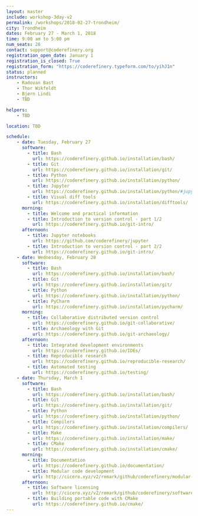 ```yaml
---
layout: master
include: workshop-3day-v2
permalink: /workshops/2018-02-27-trondheim/
city: Trondheim
dates: February 27 - March 1, 2018
time: 9:00 am to 5:00 pm
num_seats: 26
contact: support@coderefinery.org
registration_open_date: January 1
registration_is_closed: True
registration_form: "https://coderefinery.typeform.com/to/yihJ1n"
status: planned
instructors:
    - Radovan Bast
    - Thor Wikfeldt
    - Bjørn Lindi
    - TBD

helpers:
    - TBD

location: TBD

schedule:
    - date: Tuesday, February 27
      software:
        - title: Bash
          url: https://coderefinery.github.io/installation/bash/
        - title: Git
          url: https://coderefinery.github.io/installation/git/
        - title: Python
          url: https://coderefinery.github.io/installation/python/
        - title: Jupyter
          url: https://coderefinery.github.io/installation/python/#jupyter
        - title: Visual diff tools
          url: https://coderefinery.github.io/installation/difftools/
      morning:
        - title: Welcome and practical information 
        - title: Introduction to version control - part 1/2 
          url: https://coderefinery.github.io/git-intro/
      afternoon:
        - title: Jupyter notebooks 
          url: https://github.com/coderefinery/jupyter
        - title: Introduction to version control - part 2/2 
          url: https://coderefinery.github.io/git-intro/
    - date: Wednesday, February 28
      software:
        - title: Bash
          url: https://coderefinery.github.io/installation/bash/
        - title: Git
          url: https://coderefinery.github.io/installation/git/
        - title: Python
          url: https://coderefinery.github.io/installation/python/
        - title: PyCharm
          url: https://coderefinery.github.io/installation/pycharm/
      morning:
        - title: Collaborative distributed version control 
          url: https://coderefinery.github.io/git-collaborative/
        - title: Archaeology with Git
          url: https://coderefinery.github.io/git-archaeology/
      afternoon:
        - title: Integrated development environments
          url: https://coderefinery.github.io/IDEs/
        - title: Reproducible research
          url: https://coderefinery.github.io/reproducible-research/
        - title: Automated testing
          url: https://coderefinery.github.io/testing/
    - date: Thursday, March 1
      software:
        - title: Bash
          url: https://coderefinery.github.io/installation/bash/
        - title: Git
          url: https://coderefinery.github.io/installation/git/
        - title: Python
          url: https://coderefinery.github.io/installation/python/
        - title: Compilers
          url: https://coderefinery.github.io/installation/compilers/
        - title: Make
          url: https://coderefinery.github.io/installation/make/
        - title: CMake
          url: https://coderefinery.github.io/installation/cmake/
      morning:
        - title: Documentation
          url: https://coderefinery.github.io/documentation/
        - title: Modular code development 
          url: http://cicero.xyz/v2/remark/github/coderefinery/modular-code-development/master/talk.md/
      afternoon:
        - title: Software licensing
          url: http://cicero.xyz/v2/remark/github/coderefinery/software-licensing/master/talk.md/
        - title: Building portable code with CMake
          url: https://coderefinery.github.io/cmake/
---
```

